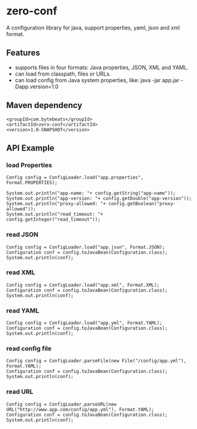 # zero-conf
A configuration library for java, support properties, yaml, json and xml format.

## Features
* supports files in four formats: Java properties, JSON, XML and YAML.
* can load from classpath, files or URLs.
* can load config from Java system properties, like: java -jar app.jar -Dapp.version=1.0

## Maven dependency

```
<groupId>com.bytebeats</groupId>
<artifactId>zero-conf</artifactId>
<version>1.0-SNAPSHOT</version>
```

## API Example
### load Properties
```
Config config = ConfigLoader.load("app.properties", Format.PROPERTIES);

System.out.println("app-name: "+ config.getString("app-name"));
System.out.println("app-version: "+ config.getDouble("app-version"));
System.out.println("proxy-allowed: "+ config.getBoolean("proxy-allowed"));
System.out.println("read_timeout: "+ config.getInteger("read_timeout"));
```

### read JSON
```
Config config = ConfigLoader.load("app.json", Format.JSON);
Configuration conf = config.toJavaBean(Configuration.class);
System.out.println(conf);
```

### read XML
```
Config config = ConfigLoader.load("app.xml", Format.XML);
Configuration conf = config.toJavaBean(Configuration.class);
System.out.println(conf);
```

### read YAML
```
Config config = ConfigLoader.load("app.yml", Format.YAML);
Configuration conf = config.toJavaBean(Configuration.class);
System.out.println(conf);
```

### read config file
```
Config config = ConfigLoader.parseFile(new File("/config/app.yml"), Format.YAML);
Configuration conf = config.toJavaBean(Configuration.class);
System.out.println(conf);
```

### read URL
```
Config config = ConfigLoader.parseURL(new URL("http://www.app.com/config/app.yml"), Format.YAML);
Configuration conf = config.toJavaBean(Configuration.class);
System.out.println(conf);
```